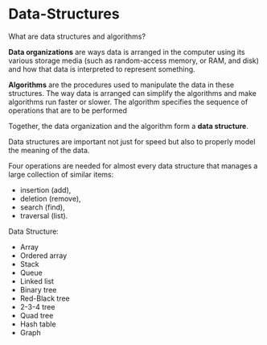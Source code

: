 # Data-Structures
What are data structures and algorithms?

**Data organizations** are ways data is arranged in the computer using its various storage media (such as random-access memory, or RAM, and disk) and how that data is interpreted to represent something. 

**Algorithms** are the procedures used to manipulate the data in these structures. The way data is arranged can simplify the algorithms and make algorithms run faster or slower. 
The algorithm specifies the sequence of operations that are to be performed

Together, the data organization and the algorithm form a **data structure**.

Data structures are important not just for speed but also to properly model the meaning of the data.

Four operations are needed for almost every data structure that manages a large collection of similar items:
- insertion (add),
- deletion (remove),
- search (find),
- traversal (list).


Data Structure: 

- Array
- Ordered array
- Stack
- Queue
- Linked list
- Binary tree
- Red-Black tree
- 2-3-4 tree
- Quad tree
- Hash table
- Graph

